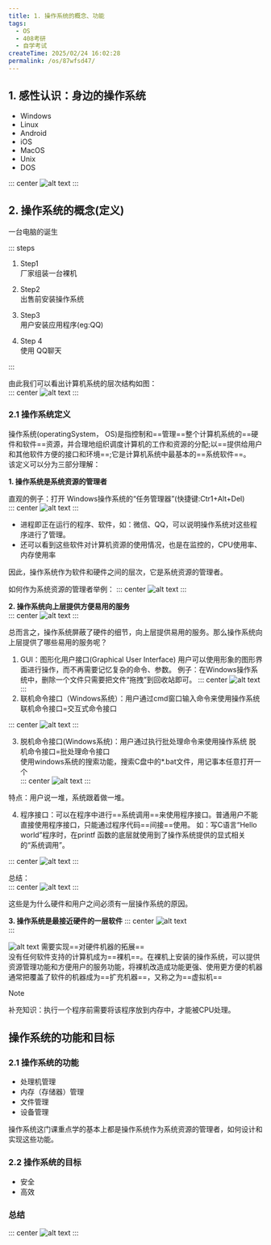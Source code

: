 ```yaml
---
title: 1. 操作系统的概念、功能
tags:
  - OS 
  - 408考研
  - 自学考试
createTime: 2025/02/24 16:02:28
permalink: /os/87wfsd47/
---
```


## 1. 感性认识：身边的操作系统
- Windows
- Linux
- Android
- iOS
- MacOS
- Unix
- DOS

::: center
![alt text](/nodes/os/1.1.png)
:::

## 2. 操作系统的概念(定义)
一台电脑的诞生

::: steps

1. Step1  
    厂家组装一台裸机

2. Step2  
出售前安装操作系统

3. Step3  
用户安装应用程序(eg:QQ)

4. Step 4  
使用 QQ聊天

:::

由此我们可以看出计算机系统的层次结构如图：  
::: center
![alt text](/nodes/os/1.2.png)
:::

### 2.1 操作系统定义  
操作系统(operatingSystem， OS)是指控制和==管理==整个计算机系统的==硬件和软件==资源，并合理地组织调度计算机的工作和资源的分配;以==提供给用户和其他软件方便的接口和环境==;它是计算机系统中最基本的==系统软件==。  
该定义可以分为三部分理解：

**1. 操作系统是系统资源的管理者**     

直观的例子：打开 Windows操作系统的“任务管理器”(快捷键:Ctr1+Alt+Del)   
::: center
![alt text](/nodes/os/1.3.png)
:::
- 进程即正在运行的程序、软件，如：微信、QQ，可以说明操作系统对这些程序进行了管理。
- 还可以看到这些软件对计算机资源的使用情况，也是在监控的，CPU使用率、内存使用率
  
因此，操作系统作为软件和硬件之间的层次，它是系统资源的管理者。  


如何作为系统资源的管理者举例：
::: center
![alt text](/nodes/os/1.5.png)
:::

**2. 操作系统向上层提供方便易用的服务**  
::: center
![alt text](/nodes/os/1.6.png)
:::
  
总而言之，操作系统屏蔽了硬件的细节，向上层提供易用的服务。那么操作系统向上层提供了哪些易用的服务呢？
1. GUI：图形化用户接口(Graphical User Interface)
用户可以使用形象的图形界面进行操作，而不再需要记忆复杂的命令、参数。
例子：在Windows操作系统中，删除一个文件只需要把文件“拖拽”到回收站即可。
::: center
![alt text](/nodes/os/1.7.png)
:::
2. 联机命令接口（Windows系统）：用户通过cmd窗口输入命令来使用操作系统  
联机命令接口=交互式命令接口  

::: center
![alt text](/nodes/os/1.8.png)
:::

3. 脱机命令接口(Windows系统)：用户通过执行批处理命令来使用操作系统
脱机命令接口=批处理命令接口  
使用windows系统的搜索功能，搜索C盘中的*.bat文件，用记事本任意打开一个  
::: center
![alt text](/nodes/os/1.9.png)
:::
  
特点：用户说一堆，系统跟着做一堆。

4. 程序接口：可以在程序中进行==系统调用==来使用程序接口。普通用户不能直接使用程序接口，只能通过程序代码==间接==使用。
如：写C语言“Hello world”程序时，在printf 函数的底层就使用到了操作系统提供的显式相关的“系统调用”。

::: center
![alt text](/nodes/os/1.10.png)
:::
  
总结：  
::: center
![alt text](/nodes/os/1.11.png)
:::
  
这些是为什么硬件和用户之间必须有一层操作系统的原因。

**3. 操作系统是最接近硬件的一层软件**
::: center
![alt text](/nodes/os/1.4.png)  
:::
  

![alt text](/nodes/os/1.12.png)
需要实现==对硬件机器的拓展==  
没有任何软件支持的计算机成为==裸机==。在裸机上安装的操作系统，可以提供资源管理功能和方便用户的服务功能，将裸机改造成功能更强、使用更方便的机器  
通常把覆盖了软件的机器成为==扩充机器==，又称之为==虚拟机==  


> [!NOTE] 
> 补充知识：执行一个程序前需要将该程序放到内存中，才能被CPU处理。


## 操作系统的功能和目标
### 2.1 操作系统的功能
- 处理机管理
- 内存（存储器）管理
- 文件管理
- 设备管理

操作系统这门课重点学的基本上都是操作系统作为系统资源的管理者，如何设计和实现这些功能。

### 2.2 操作系统的目标
- 安全
- 高效

### 总结
::: center
![alt text](/nodes/os/1.13.png)
:::
